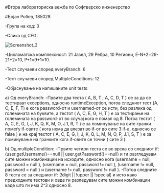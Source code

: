 #Втора лабораториска вежба по Софтверско инженерство

#Бојан Робев, 185028

-Група на код: 3

-Слика од CFG:

![Screenshot_3](https://user-images.githubusercontent.com/61628838/84572009-80c0b000-ad97-11ea-886f-d75b1d6d6651.png)

-Цикломатска комплексност:
21 Јазел,
29 Ребра,
10 Региони,
E-N+2=29-21+2=10,
P+1=9+1=10.

-Тест случаеви според everyBranch: 6

-Тест случаеви според MultipleConditions: 12

-Објаснување на напишаните unit tests:

а) Од everyBranch:
-Првите два теста ( A, B, T ; A, C, D, T ) се за да се тестираат exceptions, односно runtimeException, потоа следниот тест (A, C, E, F, T) е кога password-от и usernamed-от се исти, без разлика од големината на буквите, а тестот (  A, C, E, G, H, T ) е за тестирање на големината на password-от во случај кога е помал од 8. Потоа тестот ( A, C, E, G, I, J, K, Q, K, M, O, J.1, R, T ) е за поминување на сите гранки помеѓу if-овите ( кога нема да влезат во if-от во сите 3 if-a, односно се false ) и на крај тестот ( A, C, E, G, I, J, K, Q, L, M, N, O, P, J.1, S, T ) е за поминување на гранките кога if-овите се точни ( сите 3 ).

b) Од multipleCondition:
-Првите четири теста се во врска со следниот if: (user.getUsername()==null || user.getPassword()==null) и ги разгледувам сите можни комбинации на исходите, односно кога (username = null, password = null ), (username = null, password != null ),
(username != null, password = null ) и (username != null, password != null ).
-Потоа следните 8 теста се за следниот if: (!digit || !upper || !special) и исто како предходните тестови и овде ги разледувам сите можни комбинации каде што ги има 2^3 односно 8.

